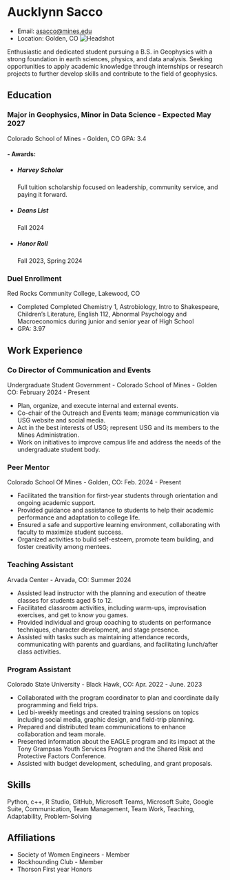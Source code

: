 # Aucklynn Sacco 
- Email: asacco@mines.edu
- Location: Golden, CO
![Headshot](Headshot.png=96x96)

Enthusiastic and dedicated student pursuing a B.S. in Geophysics with a strong foundation in earth sciences, physics, and data analysis. Seeking opportunities to apply academic knowledge through internships or research projects to further develop skills and contribute to the field of geophysics.
## Education 
### Major in Geophysics, Minor in Data Science -  Expected May 2027
Colorado School of Mines - Golden, CO
GPA: 3.4						                                                                  
#### - Awards:
- ##### Harvey Scholar
  Full tuition scholarship focused on leadership, community service, and paying it forward.
- ##### Deans List
  Fall 2024
- ##### Honor Roll
  Fall 2023, Spring 2024

### Duel Enrollment 
Red Rocks Community College, Lakewood, CO 
- Completed Completed Chemistry 1, Astrobiology, Intro to Shakespeare, Children’s Literature, English 112, Abnormal Psychology and Macroeconomics during junior and senior year of High School
- GPA: 3.97

## Work Experience 
### Co Director of Communication and Events
Undergraduate Student Government -  Colorado School of Mines - Golden CO: February 2024 - Present 
- Plan, organize, and execute internal and external events.
- Co-chair of the Outreach and Events team; manage communication via USG website and social media.
- Act in the best interests of USG; represent USG and its members to the Mines Administration. 
- Work on initiatives to improve campus life and address the needs of the undergraduate student body.

### Peer Mentor 
Colorado School Of Mines - Golden, CO: Feb. 2024 - Present
- Facilitated the transition for first-year students through orientation and ongoing academic support.
- Provided guidance and assistance to students to help their academic performance and adaptation to college life.
- Ensured a safe and supportive learning environment, collaborating with faculty to maximize student success.
- Organized activities to build self-esteem, promote team building, and foster creativity among mentees.
### Teaching Assistant 
Arvada Center -  Arvada, CO: Summer 2024
- Assisted lead instructor with the planning and execution of theatre classes for students aged 5 to 12.
- Facilitated classroom activities, including warm-ups, improvisation exercises, and get to know you games.
- Provided individual and group coaching to students on performance techniques, character development, and stage presence.
- Assisted with tasks such as maintaining attendance records, communicating with parents and guardians, and facilitating lunch/after class activities.
### Program Assistant
Colorado State University - Black Hawk, CO: Apr. 2022 - June. 2023
- Collaborated with the program coordinator to plan and coordinate daily programming and field trips.
- Led bi-weekly meetings and created training sessions on topics including social media, graphic design, and field-trip planning.
- Prepared and distributed team communications to enhance collaboration and team morale.
- Presented information about the EAGLE program and its impact at the Tony Grampsas Youth Services Program and the Shared Risk and Protective Factors Conference.
- Assisted with budget development, scheduling, and grant proposals.

## Skills 
Python, c++, R Studio, GitHub, Microsoft Teams, Microsoft Suite, Google Suite, Communication, Team Management, Team Work, Teaching,  Adaptability, Problem-Solving 

## Affiliations 
- Society of Women Engineers - Member
- Rockhounding Club - Member
- Thorson First year Honors



